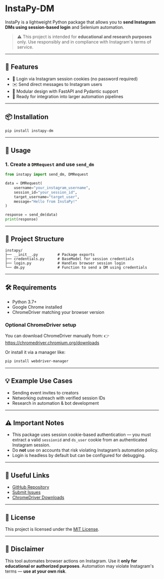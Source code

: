 # InstaPy-DM

InstaPy is a lightweight Python package that allows you to **send Instagram DMs using session-based login** and Selenium automation.

> ⚠️ This project is intended for **educational and research purposes** only. Use responsibly and in compliance with Instagram's terms of service.

---

## 🚀 Features

- 🔐 Login via Instagram session cookies (no password required)
- ✉️ Send direct messages to Instagram users
- 🧱 Modular design with FastAPI and Pydantic support
- 🧪 Ready for integration into larger automation pipelines

---

## 📦 Installation

```bash
pip install instapy-dm
```

---

## 🧠 Usage

### 1. Create a `DMRequest` and use `send_dm`

```python
from instapy import send_dm, DMRequest

data = DMRequest(
    username="your_instagram_username",
    session_id="your_session_id",
    target_username="target_user",
    message="Hello from InstaPy!"
)

response = send_dm(data)
print(response)
```

---

## 📁 Project Structure

```
instapy/
├── __init__.py         # Package exports
├── credentials.py      # BaseModel for session credentials
├── login.py            # Handles browser session login
└── dm.py               # Function to send a DM using credentials
```

---

## 🛠️ Requirements

- Python 3.7+
- Google Chrome installed
- ChromeDriver matching your browser version

### Optional ChromeDriver setup

You can download ChromeDriver manually from:
👉 https://chromedriver.chromium.org/downloads

Or install it via a manager like:

```bash
pip install webdriver-manager
```

---

## 💡 Example Use Cases

- Sending event invites to creators
- Networking outreach with verified session IDs
- Research in automation & bot development

---

## ⚠️ Important Notes

- This package uses session cookie-based authentication — you must extract a valid `sessionid` and `ds_user` cookie from an authenticated Instagram session.
- Do **not** use on accounts that risk violating Instagram’s automation policy.
- Login is headless by default but can be configured for debugging.

---

## 🔗 Useful Links

- [GitHub Repository](https://github.com/prajjwalnag/InstaPy)
- [Submit Issues](https://github.com/prajjwalnag/InstaPy/issues)
- [ChromeDriver Downloads](https://chromedriver.chromium.org/downloads)

---

## 📄 License

This project is licensed under the [MIT License](LICENSE).

---

## 🤖 Disclaimer

This tool automates browser actions on Instagram. Use it **only for educational or authorized purposes**. Automation may violate Instagram's terms — **use at your own risk**.
